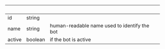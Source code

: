 <!-- Code generated for API Clients. DO NOT EDIT. -->

| &nbsp; | &nbsp;  | &nbsp;                                       |
| ------ | ------- | -------------------------------------------- |
| id     | string  |                                              |
| name   | string  | human-readable name used to identify the bot |
| active | boolean | if the bot is active                         |
